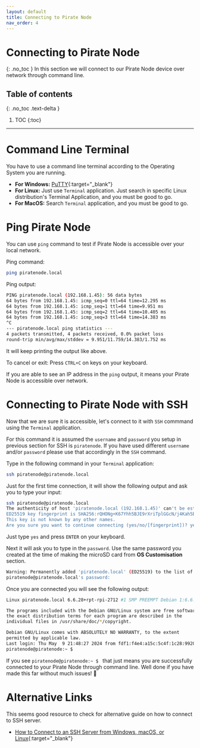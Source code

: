```yaml
---
layout: default
title: Connecting to Pirate Node
nav_order: 4
---
```


# Connecting to Pirate Node
{: .no_toc }
In this section we will connect to our Pirate Node device over network through command line.

## Table of contents
{: .no_toc .text-delta }

1. TOC
{:toc}

---

# Command Line Terminal
You have to use a command line terminal according to the Operating System you are running.

- **For Windows:** [PuTTY](https://www.putty.org/){:target="_blank"}
- **For Linux:** Just use `Terminal` application. Just search in specific Linux distribution's Terminal Application, and you must be good to go.
- **For MacOS:** Search `Terminal` application, and you must be good to go.

# Ping Pirate Node
You can use `ping` command to test if Pirate Node is accessible over your local network.

Ping command:

```bash
ping piratenode.local 
```

Ping output:

```bash
PING piratenode.local (192.168.1.45): 56 data bytes
64 bytes from 192.168.1.45: icmp_seq=0 ttl=64 time=12.295 ms
64 bytes from 192.168.1.45: icmp_seq=1 ttl=64 time=9.951 ms
64 bytes from 192.168.1.45: icmp_seq=2 ttl=64 time=10.405 ms
64 bytes from 192.168.1.45: icmp_seq=3 ttl=64 time=14.383 ms
^C
--- piratenode.local ping statistics ---
4 packets transmitted, 4 packets received, 0.0% packet loss
round-trip min/avg/max/stddev = 9.951/11.759/14.383/1.752 ms
```

It will keep printing the output like above.

To cancel or exit: Press `CTRL+C` on keys on your keyboard.

If you are able to see an IP address in the `ping` output, it means your Pirate Node is accessible over network.


# Connecting to Pirate Node with SSH
Now that we are sure it is accessible, let's connect to it with `SSH` commmand using the `Terminal` application.

For this command it is assumed the `username` and `password` you setup in previous section for SSH is `piratenode`. If you have used different `username` and/or `password` please use that accordingly in the `SSH` command.

Type in the following command in your `Terminal` application:

```bash
ssh piratenode@piratenode.local
```

Just for the first time connection, it will show the following output and ask you to type your input:

```bash
ssh piratenode@piratenode.local
The authenticity of host 'piratenode.local (192.168.1.45)' can't be established.
ED25519 key fingerprint is SHA256:rQHONg+K67Yhh5BJE9rXriTplGGcN/j4Kah5BAdC4B4.
This key is not known by any other names.
Are you sure you want to continue connecting (yes/no/[fingerprint])? yes
```

Just type `yes` and press `ENTER` on your keyboard.

Next it will ask you to type in the `password`. Use the same password you created at the time of making the microSD card from **OS Customisation** section.

```bash
Warning: Permanently added 'piratenode.local' (ED25519) to the list of known hosts.
piratenode@piratenode.local's password: 
```

Once you are connected you will see the following output:

```bash
Linux piratenode.local 6.6.28+rpt-rpi-2712 #1 SMP PREEMPT Debian 1:6.6.28-1+rpt1 (2024-04-22) aarch64

The programs included with the Debian GNU/Linux system are free software;
the exact distribution terms for each program are described in the
individual files in /usr/share/doc/*/copyright.

Debian GNU/Linux comes with ABSOLUTELY NO WARRANTY, to the extent
permitted by applicable law.
Last login: Thu May  9 21:48:27 2024 from fdf1:f4e4:a15c:5c4f:1c28:9920:d3db:448
piratenode@piratenode:~ $ 
```

If you see `piratenode@piratenode:~ $ ` that just means you are successfully connected to your Pirate Node through command line. Well done if you have made this far without much issues! 👏


# Alternative Links

This seems good resource to check for alternative guide on how to connect to SSH server.
- [How to Connect to an SSH Server from Windows, macOS, or Linux](https://www.howtogeek.com/311287/how-to-connect-to-an-ssh-server-from-windows-macos-or-linux/){:target="_blank"}

